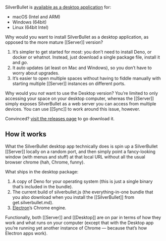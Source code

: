 SilverBullet is [available as a desktop application](https://github.com/silverbulletmd/silverbullet/releases) for:

* macOS (Intel and ARM)
* Windows (64bit)
* Linux (64bit Intel)

Why would you want to install SilverBullet as a desktop application, as opposed to the more mature [[Server]] version?

1. It’s simpler to get started for most: you don’t need to install Deno, or docker or whatnot. Instead, just download a single package file, install it and _go_.
2. It auto updates (at least on Mac and Windows), so you don’t have to worry about upgrades.
3. It’s easier to open multiple spaces without having to fiddle manually with starting multiple [[Server]] instances on different ports.

Why would you _not_ want to use the Desktop version? You’re limited to only accessing your space on your desktop computer, whereas the [[Server]] simply exposes SilverBullet as a web server you can access from multiple devices. You can use [[Sync]] to work around this issue, however.

Convinced? [visit the releases page](https://github.com/silverbulletmd/silverbullet/releases) to go download it.

## How it works
What the SilverBullet desktop app technically does is spin up a SilverBullet [[Server]] locally on a random port, and then simply point a fancy-looking window (with menus and stuff) at that local URL without all the usual browser chrome (hah, Chrome, funny).

What ships in the desktop package:

1. A copy of Deno for your operating system (this is just a single binary that’s included in the bundle).
2. The current build of silverbullet.js (the everything-in-one bundle that you also download when you install the [[SilverBullet]] from get.silverbullet.md).
3. [Electron](https://www.electronjs.org/)’s Chrome engine.

Functionally, both [[Server]] and [[Desktop]] are on par in terms of how they work and what runs on your computer (except that with the Desktop app you’re running yet another instance of Chrome — because that’s how Electron apps work).